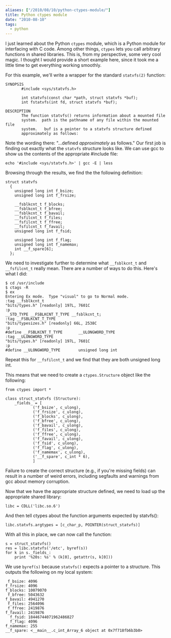 ```yaml
---
aliases: ["/2010/08/10/python-ctypes-module/"]
title: Python ctypes module
date: "2010-08-10"
tags:
  - python
---
```


I just learned about the Python `ctypes` module, which is a Python module for interfacing with C code. Among other things, `ctypes` lets you call arbitrary functions in shared libraries. This is, from my perspective, some very cool magic. I thought I would provide a short example here, since it took me a little time to get everything working smoothly.

For this example, we'll write a wrapper for the standard `statvfs(2)` function:
    
    
    SYNOPSIS
           #include <sys/statvfs.h>
    
           int statvfs(const char *path, struct statvfs *buf);
           int fstatvfs(int fd, struct statvfs *buf);
    
    DESCRIPTION
           The function statvfs() returns information about a mounted file
           system.  path is the pathname of any file within the mounted file
           system.   buf is a pointer to a statvfs structure defined
           approximately as follows:
    

Note the wording there: "...defined _approximately_ as follows." Our first job is finding out exactly what the `statvfs` structure looks like. We can use gcc to show us the contents of the appropriate #include file:
    
    
    echo '#include <sys/statvfs.h>' | gcc -E | less
    

Browsing through the results, we find the the following definition:
    
    
    struct statvfs
      {
        unsigned long int f_bsize;
        unsigned long int f_frsize;
    
        __fsblkcnt_t f_blocks;
        __fsblkcnt_t f_bfree;
        __fsblkcnt_t f_bavail;
        __fsfilcnt_t f_files;
        __fsfilcnt_t f_ffree;
        __fsfilcnt_t f_favail;
        unsigned long int f_fsid;
    
        unsigned long int f_flag;
        unsigned long int f_namemax;
        int __f_spare[6];
      };
    

We need to investigate further to determine what `__fsblkcnt_t` and `__fsfilcnt_t` really mean. There are a number of ways to do this. Here's what I did:

    $ cd /usr/include
    $ ctags -R
    $ ex
    Entering Ex mode.  Type "visual" to go to Normal mode.
    :tag __fsblkcnt_t
    "bits/types.h" [readonly] 197L, 7601C
    :p
    __STD_TYPE __FSBLKCNT_T_TYPE __fsblkcnt_t;
    :tag __FSBLKCNT_T_TYPE
    "bits/typesizes.h" [readonly] 66L, 2538C
    :p
    #define __FSBLKCNT_T_TYPE       __ULONGWORD_TYPE
    :tag __ULONGWORD_TYPE
    "bits/types.h" [readonly] 197L, 7601C
    :p
    #define __ULONGWORD_TYPE        unsigned long int

Repeat this for `__fsfilcnt_t` and we find that they are both unsigned long int.

This means that we need to create a `ctypes.Structure` object like the following:

    from ctypes import *
    
    class struct_statvfs (Structure):
        _fields_ = [
                ('f_bsize', c_ulong),
                ('f_frsize', c_ulong),
                ('f_blocks', c_ulong),
                ('f_bfree', c_ulong),
                ('f_bavail', c_ulong),
                ('f_files', c_ulong),
                ('f_ffree', c_ulong),
                ('f_favail', c_ulong),
                ('f_fsid', c_ulong),
                ('f_flag', c_ulong),
                ('f_namemax', c_ulong),
                ('__f_spare', c_int * 6),
                ]
    
Failure to create the correct structure (e.g., if you're missing fields) can result in a number of weird errors, including segfaults and warnings from gcc about memory corruption.

Now that we have the appropriate structure defined, we need to load up the appropriate shared library:

    libc = CDLL('libc.so.6')

And then tell ctypes about the function arguments expected by statvfs():

    libc.statvfs.argtypes = [c_char_p, POINTER(struct_statvfs)]

With all this in place, we can now call the function:
    
    s = struct_statvfs()
    res = libc.statvfs('/etc', byref(s))
    for k in s._fields_:
        print '%20s: %s' % (k[0], getattr(s, k[0]))

We use `byref(s)` because `statvfs()` expects a pointer to a structure. This outputs the following on my local system:
    
     f_bsize: 4096
    f_frsize: 4096
    f_blocks: 10079070
     f_bfree: 5043632
    f_bavail: 4941270
     f_files: 2564096
     f_ffree: 2419876
    f_favail: 2419876
      f_fsid: 18446744071962486827
      f_flag: 4096
    f_namemax: 255
    __f_spare: <__main__.c_int_Array_6 object at 0x7f718fb6b3b0>

